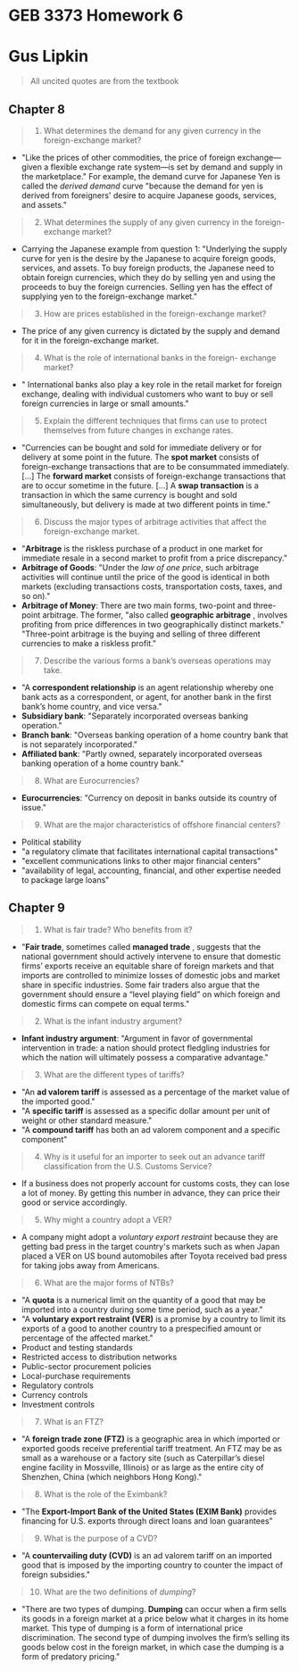 # GEB 3373 Homework 6

# Gus Lipkin

> All uncited quotes are from the textbook

## Chapter 8

> 1. What determines the demand for any given currency in the foreign-exchange market?

- "Like the prices of other commodities, the price of foreign exchange—given a flexible exchange rate system—is set by demand and supply in the marketplace." For example, the demand curve for Japanese Yen is called the *derived demand* curve "because the demand for yen is derived from foreigners' desire to acquire Japanese goods, services, and assets."

> 2. What determines the supply of any given currency in the foreign-exchange market?

- Carrying the Japanese example from question 1: "Underlying the supply curve for yen is the desire by the Japanese to acquire foreign goods, services, and assets. To buy foreign products, the Japanese need to obtain foreign currencies, which they do by selling yen and using the proceeds to buy the foreign currencies. Selling yen has the effect of supplying yen to the foreign-exchange market."

> 3. How are prices established in the foreign-exchange market?

- The price of any given currency is dictated by the supply and demand for it in the foreign-exchange market.

> 4. What is the role of international banks in the foreign- exchange market?

- " International banks also play a key role in the retail market for foreign exchange, dealing with individual customers who want to buy or sell foreign currencies in large or small amounts."

> 5. Explain the different techniques that firms can use to protect themselves from future changes in exchange rates. 

- "Currencies can be bought and sold for immediate delivery or for delivery at some point in the future. The **spot market** consists of foreign-exchange transactions that are to be consummated immediately. [...] The **forward market** consists of foreign-exchange transactions that are to occur sometime in the future. [...] A **swap transaction** is a transaction in which the same currency is bought and sold simultaneously, but delivery is made at two different points in time."

> 6. Discuss the major types of arbitrage activities that affect the foreign-exchange market.

- "**Arbitrage** is the riskless purchase of a product in one market for immediate resale in a second market to profit from a price discrepancy."
- **Arbitrage of Goods**: "Under the *law of one price*, such arbitrage activities will continue until the price of the good is identical in both markets (excluding transactions costs, transportation costs, taxes, and so on)."
- **Arbitrage of Money**: There are two main forms, two-point and three-point arbitrage. The former, "also called **geographic arbitrage** , involves profiting from price differences in two geographically distinct markets." "Three-point arbitrage is the buying and selling of three different currencies to make a riskless profit."

> 7. Describe the various forms a bank’s overseas operations may take.

- "A **correspondent relationship** is an agent relationship whereby one bank acts as a correspondent, or agent, for another bank in the first bank’s home country, and vice versa."
- **Subsidiary bank**: "Separately incorporated overseas banking operation."
- **Branch bank**: "Overseas banking operation of a home country bank that is not separately incorporated."
- **Affiliated bank**: "Partly owned, separately incorporated overseas banking operation of a home country bank."

> 8. What are Eurocurrencies?

- **Eurocurrencies**: "Currency on deposit in banks outside its country of issue."

> 9. What are the major characteristics of offshore financial centers?
> 

- Political stability
- "a regulatory climate that facilitates international capital transactions"
- "excellent communications links to other major financial centers"
- "availability of legal, accounting, financial, and other expertise needed to package large loans"

## Chapter 9

> 1. What is fair trade? Who benefits from it?

- "**Fair trade**, sometimes called **managed trade** , suggests that the national government should actively intervene to ensure that domestic firms’ exports receive an equitable share of foreign markets and that imports are controlled to minimize losses of domestic jobs and market share in specific industries. Some fair traders also argue that the government should ensure a “level playing field” on which foreign and domestic firms can compete on equal terms."

> 2. What is the infant industry argument?

- **Infant industry argument**: "Argument in favor of governmental intervention in trade: a nation should protect fledgling industries for which the nation will ultimately possess a comparative advantage."

> 3. What are the different types of tariffs?

- "An **ad valorem tariff** is assessed as a percentage of the market value of the imported good."
- "A **specific tariff** is assessed as a specific dollar amount per unit of weight or other standard measure."
- "A **compound tariff** has both an ad valorem component and a specific component"

> 4. Why is it useful for an importer to seek out an advance tariff classification from the U.S. Customs Service?

- If a business does not properly account for customs costs, they can lose a lot of money. By getting this number in advance, they can price their good or service accordingly.

> 5. Why might a country adopt a VER?

- A company might adopt a *voluntary export restraint* because they are getting bad press in the target country's markets such as when Japan placed a VER on US bound automobiles after Toyota received bad press for taking jobs away from Americans.

> 6. What are the major forms of NTBs?

- "A **quota** is a numerical limit on the quantity of a good that may be imported into a country during some time period, such as a year."
- "A **voluntary export restraint (VER)** is a promise by a country to limit its exports of a good to another country to a prespecified amount or percentage of the affected market."
- Product and testing standards
- Restricted access to distribution networks
- Public-sector procurement policies
- Local-purchase requirements
- Regulatory controls
- Currency controls
- Investment controls

> 7. What is an FTZ?

- "A **foreign trade zone (FTZ)** is a geographic area in which imported or exported goods receive preferential tariff treatment. An FTZ may be as small as a warehouse or a factory site (such as Caterpillar’s diesel engine facility in Mossville, Illinois) or as large as the entire city of Shenzhen, China (which neighbors Hong Kong)."

> 8. What is the role of the Eximbank?

- "The **Export-Import Bank of the United States (EXIM Bank)** provides financing for U.S. exports through direct loans and loan guarantees"

> 9. What is the purpose of a CVD?

- "A **countervailing duty (CVD)** is an ad valorem tariff on an imported good that is imposed by the importing country to counter the impact of foreign subsidies."

> 10. What are the two definitions of *dumping*?

- "There are two types of dumping. **Dumping** can occur when a firm sells its goods in a foreign market at a price below what it charges in its home market. This type of dumping is a form of international price discrimination. The second type of dumping involves the firm’s selling its goods below cost in the foreign market, in which case the dumping is a form of predatory pricing."